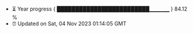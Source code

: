 - ⏳ Year progress { █████████████████████████▁▁▁▁▁ } 84.12 %
- ⏰ Updated on Sat, 04 Nov 2023 01:14:05 GMT

